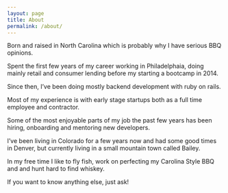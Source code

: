 ```yaml
---
layout: page
title: About
permalink: /about/
---
```

Born and raised in North Carolina which is probably why I have serious BBQ opinions.

Spent the first few years of my career working in Philadelphaia, doing mainly retail and consumer lending before my starting a bootcamp in 2014.

Since then, I’ve been doing mostly backend development with ruby on rails.

Most of my experience is with early stage startups both as a full time employee and contractor.

Some of the most enjoyable parts of my job the past few years has been hiring, onboarding and mentoring new developers.

I’ve been living in Colorado for a few years now and had some good times in Denver, but currently living in a small mountain town called Bailey.

In my free time I like to fly fish, work on perfecting my Carolina Style BBQ and and hunt hard to find whiskey.

If you want to know anything else, just ask!
